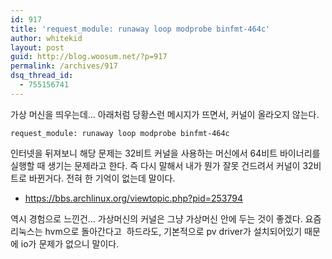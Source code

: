 ```yaml
---
id: 917
title: 'request_module: runaway loop modprobe binfmt-464c'
author: whitekid
layout: post
guid: http://blog.woosum.net/?p=917
permalink: /archives/917
dsq_thread_id:
  - 755156741
---
```

가상 머신을 띄우는데... 아래처럼 당황스런 메시지가 뜨면서, 커널이 올라오지 않는다.

    request_module: runaway loop modprobe binfmt-464c

인터넷을 뒤져보니 해당 문제는 32비트 커널을 사용하는 머신에서 64비트 바이너리를 실행할 때 생기는 문제라고 한다. 즉 다시 말해서 내가 뭔가 잘못 건드려서 커널이 32비트로 바뀐거다. 전혀 한 기억이 없는데 말이다.

  * https://bbs.archlinux.org/viewtopic.php?pid=253794

역시 경험으로 느낀건... 가상머신의 커널은 그냥 가상머신 안에 두는 것이 좋겠다. 요즘 리눅스는 hvm으로 돌아간다고  하드라도, 기본적으로 pv driver가 설치되어있기 때문에 io가 문제가 없으니 말이다.